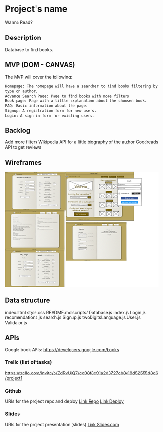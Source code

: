 # Project's name
Wanna Read?

## Description
Database to find books.

## MVP (DOM - CANVAS)
The MVP will cover the following:

    Homepage: The homepage will have a searcher to find books filtering by type or author.
    Advance Search Page: Page to find books with more filters
    Book page: Page with a little explanation about the choosen book.
    FAQ: Basic information about the page.
    Signup: A registration form for new users.
    Login: A sign in form for existing users.

## Backlog    
Add more filters
Wikipedia API for a little biography of the author
Goodreads API to get reviews


## Wireframes    
<img src='./img/wireframe/layout.jpg' alt='layout' />

## Data structure
index.html
style.css
README.md
scripts/
    Database.js
    index.js
    Login.js
    recomendations.js
    search.js
    Signup.js
    twoDigitsLanguage.js
    User.js
    Validator.js

## APIs
Google book APIs: https://developers.google.com/books

### Trello (list of tasks)
https://trello.com/invite/b/ZdRvUIQ7/cc08f3e91a2d3727cb8c18d52555d3e6/project1


### Github
URls for the project repo and deploy
[Link Repo](https://github.com/xcaparros89/Big-project-1)
[Link Deploy](https://xcaparros89.github.io/Big-project-1/)


### Slides
URls for the project presentation (slides)
[Link Slides.com](https://docs.google.com/presentation/d/130yGkFJ5XKPbrTdCO1CELOIhYpJqPEHKf2yXl2gHAPA/edit?usp=sharing)
